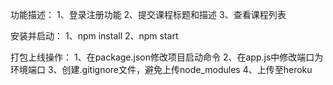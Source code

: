 功能描述：
1、登录注册功能
2、提交课程标题和描述
3、查看课程列表

安装并启动：
1、npm install
2、npm start

打包上线操作：
1、在package.json修改项目启动命令
2、在app.js中修改端口为环境端口
3、创建.gitignore文件，避免上传node_modules
4、上传至heroku
